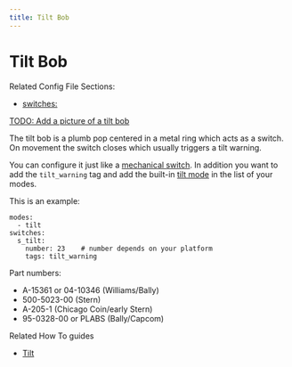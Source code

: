 ```yaml
---
title: Tilt Bob
---
```


# Tilt Bob


Related Config File Sections:

* [switches:](../config/switches.md)

[TODO: Add a picture of a tilt bob](../about/help.md)

The tilt bob is a plumb pop centered in a metal ring which acts as a
switch. On movement the switch closes which usually triggers a tilt
warning.

You can configure it just like a
[mechanical switch](switches/mechanical_switches.md). In addition you want to add the `tilt_warning` tag and add
the built-in [tilt mode](../game_logic/tilt/index.md) in the list of your modes.

This is an example:

``` mpf-config
modes:
  - tilt
switches:
  s_tilt:
    number: 23    # number depends on your platform
    tags: tilt_warning
```

Part numbers:

* A-15361 or 04-10346 (Williams/Bally)
* 500-5023-00 (Stern)
* A-205-1 (Chicago Coin/early Stern)
* 95-0328-00 or PLABS (Bally/Capcom)

Related How To guides

* [Tilt](../game_logic/tilt/index.md)
